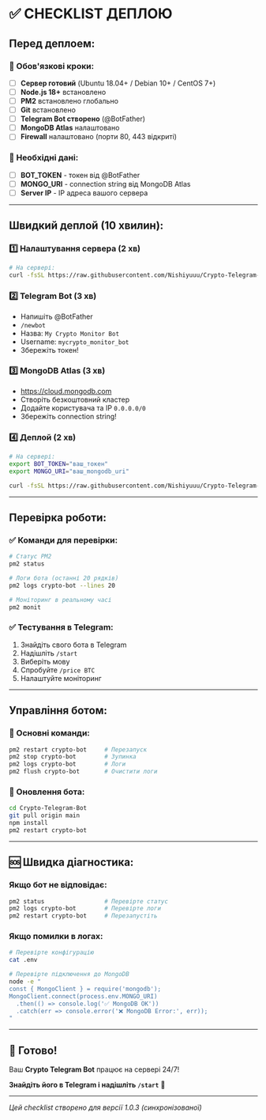 # ✅ CHECKLIST ДЕПЛОЮ

## Перед деплоем:

### 🎯 Обов'язкові кроки:
- [ ] **Сервер готовий** (Ubuntu 18.04+ / Debian 10+ / CentOS 7+)
- [ ] **Node.js 18+** встановлено
- [ ] **PM2** встановлено глобально
- [ ] **Git** встановлено
- [ ] **Telegram Bot створено** (@BotFather)
- [ ] **MongoDB Atlas** налаштовано
- [ ] **Firewall** налаштовано (порти 80, 443 відкриті)

### 🔑 Необхідні дані:
- [ ] **BOT_TOKEN** - токен від @BotFather
- [ ] **MONGO_URI** - connection string від MongoDB Atlas
- [ ] **Server IP** - IP адреса вашого сервера

---

## Швидкий деплой (10 хвилин):

### 1️⃣ Налаштування сервера (2 хв)
```bash
# На сервері:
curl -fsSL https://raw.githubusercontent.com/Nishiyuuu/Crypto-Telegram-Bot/main/server-setup.sh | bash
```

### 2️⃣ Telegram Bot (3 хв)
- Напишіть @BotFather
- `/newbot`
- Назва: `My Crypto Monitor Bot`
- Username: `mycrypto_monitor_bot`
- Збережіть токен!

### 3️⃣ MongoDB Atlas (3 хв)  
- https://cloud.mongodb.com
- Створіть безкоштовний кластер
- Додайте користувача та IP `0.0.0.0/0`
- Збережіть connection string!

### 4️⃣ Деплой (2 хв)
```bash
# На сервері:
export BOT_TOKEN="ваш_токен"
export MONGO_URI="ваш_mongodb_uri"

curl -fsSL https://raw.githubusercontent.com/Nishiyuuu/Crypto-Telegram-Bot/main/quick-deploy.sh | bash
```

---

## Перевірка роботи:

### ✅ Команди для перевірки:
```bash
# Статус PM2
pm2 status

# Логи бота (останні 20 рядків)
pm2 logs crypto-bot --lines 20

# Моніторинг в реальному часі
pm2 monit
```

### ✅ Тестування в Telegram:
1. Знайдіть свого бота в Telegram
2. Надішліть `/start`
3. Виберіть мову
4. Спробуйте `/price BTC`
5. Налаштуйте моніторинг

---

## Управління ботом:

### 🔧 Основні команди:
```bash
pm2 restart crypto-bot     # Перезапуск
pm2 stop crypto-bot        # Зупинка  
pm2 logs crypto-bot        # Логи
pm2 flush crypto-bot       # Очистити логи
```

### 🔄 Оновлення бота:
```bash
cd Crypto-Telegram-Bot
git pull origin main
npm install
pm2 restart crypto-bot
```

---

## 🆘 Швидка діагностика:

### Якщо бот не відповідає:
```bash
pm2 status                 # Перевірте статус
pm2 logs crypto-bot        # Перевірте логи
pm2 restart crypto-bot     # Перезапустіть
```

### Якщо помилки в логах:
```bash
# Перевірте конфігурацію
cat .env

# Перевірте підключення до MongoDB
node -e "
const { MongoClient } = require('mongodb');
MongoClient.connect(process.env.MONGO_URI)
  .then(() => console.log('✅ MongoDB OK'))
  .catch(err => console.error('❌ MongoDB Error:', err));
"
```

---

## 🎉 Готово!

Ваш **Crypto Telegram Bot** працює на сервері 24/7!

**Знайдіть його в Telegram і надішліть `/start`** 🚀

---

*Цей checklist створено для версії 1.0.3 (синхронізованої)*

